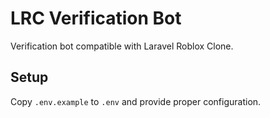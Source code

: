 # LRC Verification Bot
Verification bot compatible with Laravel Roblox Clone.

## Setup
Copy `.env.example` to `.env` and provide proper configuration.
